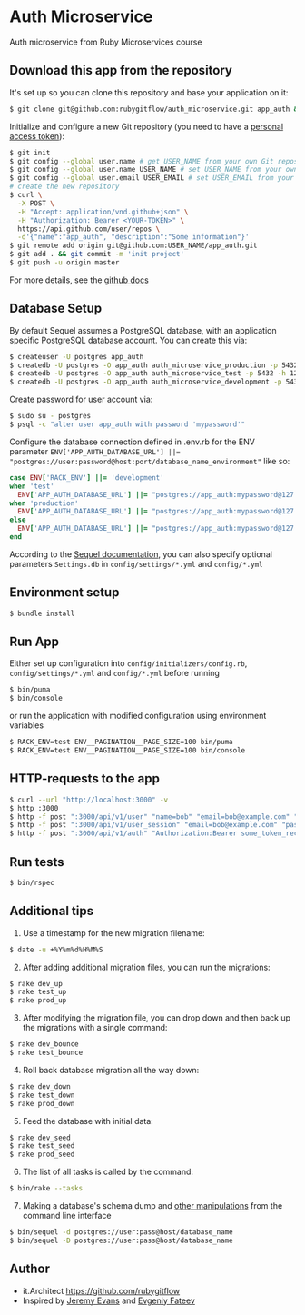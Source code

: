 # Auth Microservice
Auth microservice from Ruby Microservices course

## Download this app from the repository
It's set up so you can clone this repository and base your application on it:
```bash
$ git clone git@github.com:rubygitflow/auth_microservice.git app_auth && cd app_auth && rm -r -f .git/
```
Initialize and configure a new Git repository (you need to have a [personal access token](https://github.com/settings/tokens)):
```bash
$ git init
$ git config --global user.name # get USER_NAME from your own Git repository
$ git config --global user.name USER_NAME # set USER_NAME from your own Git repository if the "global user.name" is empty
$ git config --global user.email USER_EMAIL # set USER_EMAIL from your own Git repository if the "global user.name" is empty
# create the new repository
$ curl \
  -X POST \
  -H "Accept: application/vnd.github+json" \
  -H "Authorization: Bearer <YOUR-TOKEN>" \
  https://api.github.com/user/repos \
  -d'{"name":"app_auth", "description":"Some information"}'
$ git remote add origin git@github.com:USER_NAME/app_auth.git 
$ git add . && git commit -m 'init project'
$ git push -u origin master
```
For more details, see the [github docs](https://docs.github.com/en/rest/repos/repos#create-a-repository-for-the-authenticated-user)

## Database Setup
By default Sequel assumes a PostgreSQL database, with an application specific PostgreSQL database account.  You can create this via:
```bash
$ createuser -U postgres app_auth
$ createdb -U postgres -O app_auth auth_microservice_production -p 5432 -h 127.0.0.1
$ createdb -U postgres -O app_auth auth_microservice_test -p 5432 -h 127.0.0.1
$ createdb -U postgres -O app_auth auth_microservice_development -p 5432 -h 127.0.0.1
```
Create password for user account via:
```bash
$ sudo su - postgres
$ psql -c "alter user app_auth with password 'mypassword'"
```
Configure the database connection defined in .env.rb for the ENV parameter `ENV['APP_AUTH_DATABASE_URL'] ||= "postgres://user:password@host:port/database_name_environment"` like so:
```ruby
case ENV['RACK_ENV'] ||= 'development'
when 'test'
  ENV['APP_AUTH_DATABASE_URL'] ||= "postgres://app_auth:mypassword@127.0.0.1:5432/auth_microservice_test"
when 'production'
  ENV['APP_AUTH_DATABASE_URL'] ||= "postgres://app_auth:mypassword@127.0.0.1:5432/auth_microservice_production"
else
  ENV['APP_AUTH_DATABASE_URL'] ||= "postgres://app_auth:mypassword@127.0.0.1:5432/auth_microservice_development"
end
```
According to the [Sequel documentation](https://github.com/jeremyevans/sequel#connecting-to-a-database-), you can also specify optional parameters `Settings.db` in `config/settings/*.yml` and `config/*.yml`

## Environment setup
```bash
$ bundle install
```
## Run App
Either set up configuration into `config/initializers/config.rb`, `config/settings/*.yml` and `config/*.yml` before running

```bash
$ bin/puma
$ bin/console
```
or run the application with modified configuration using environment variables
```bash
$ RACK_ENV=test ENV__PAGINATION__PAGE_SIZE=100 bin/puma
$ RACK_ENV=test ENV__PAGINATION__PAGE_SIZE=100 bin/console
```
## HTTP-requests to the app
```bash
$ curl --url "http://localhost:3000" -v
$ http :3000
$ http -f post ":3000/api/v1/user" "name=bob" "email=bob@example.com" "password=password"
$ http -f post ":3000/api/v1/user_session" "email=bob@example.com" "password=password"
$ http -f post ":3000/api/v1/auth" "Authorization:Bearer some_token_received_in_user_session"
```
## Run tests
```bash
$ bin/rspec
```
## Additional tips
1. Use a timestamp for the new migration filename:
```bash
$ date -u +%Y%m%d%H%M%S
```
2. After adding additional migration files, you can run the migrations:
```bash
$ rake dev_up  
$ rake test_up 
$ rake prod_up 
```
3. After modifying the migration file, you can drop down and then back up the migrations with a single command:
```bash
$ rake dev_bounce  
$ rake test_bounce 
```
4. Roll back database migration all the way down:
```bash
$ rake dev_down  
$ rake test_down 
$ rake prod_down 
```
5. Feed the database with initial data:
```bash
$ rake dev_seed
$ rake test_seed
$ rake prod_seed
```
6. The list of all tasks is called by the command:
```bash
$ bin/rake --tasks
```
7. Making a database's schema dump and [other manipulations](https://sequel.jeremyevans.net/rdoc/files/doc/bin_sequel_rdoc.html) from the command line interface
```bash
$ bin/sequel -d postgres://user:pass@host/database_name
$ bin/sequel -D postgres://user:pass@host/database_name
```

## Author
* it.Architect https://github.com/rubygitflow
* Inspired by [Jeremy Evans](https://github.com/jeremyevans/roda-sequel-stack) and [Evgeniy Fateev](https://github.com/psylone/auth-microservice)
